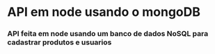 # API em node usando o mongoDB

### API feita em node usando um banco de dados NoSQL para cadastrar produtos e usuarios